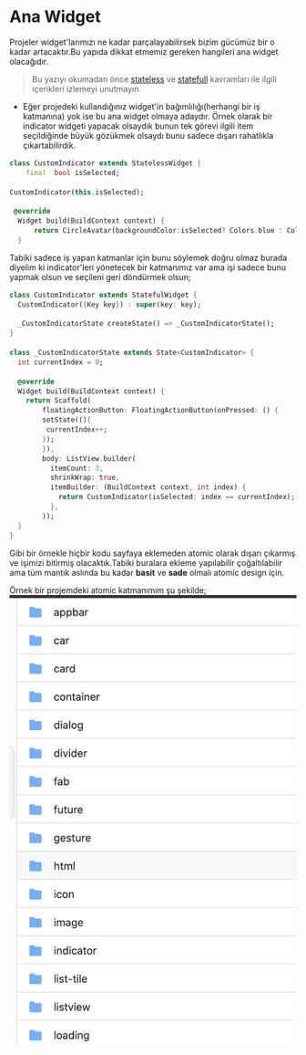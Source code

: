 # Ana Widget

Projeler widget'larımızı ne kadar parçalayabilirsek bizim gücümüz bir o kadar artacaktır.Bu yapıda dikkat etmemiz gereken hangileri ana widget olacağıdır.

> Bu yazıyı okumadan önce [stateless](https://www.youtube.com/watch?v=ZkP7QgLaZcY) ve [statefull](https://www.youtube.com/watch?v=6baZbJiIuiQ) kavramları ile ilgili içerikleri izlemeyi unutmayın.

- Eğer projedeki kullandığınız widget'in bağımlılığı(herhangi bir iş katmanına) yok ise bu ana widget olmaya adaydır.
  Örnek olarak bir indicator widgeti yapacak olsaydık bunun tek görevi ilgili item seçildiğinde büyük gözükmek olsaydı bunu sadece dışarı rahatlıkla çıkartabilirdik.

```dart
class CustomIndicator extends StatelessWidget {
    final  bool isSelected;

CustomIndicator(this.isSelected);

 @override
  Widget build(BuildContext context) {
      return CircleAvatar(backgroundColor:isSelected? Colors.blue : Colors.white)
  }
```

Tabiki sadece iş yapan katmanlar için bunu söylemek doğru olmaz burada diyelim ki indicator'leri yönetecek bir katmanımız var ama işi sadece bunu yapmak olsun ve seçileni geri döndürmek olsun;

```dart
class CustomIndicator extends StatefulWidget {
  CustomIndicator({Key key}) : super(key: key);

  _CustomIndicatorState createState() => _CustomIndicatorState();
}

class _CustomIndicatorState extends State<CustomIndicator> {
  int currentIndex = 0;

  @override
  Widget build(BuildContext context) {
    return Scaffold(
        floatingActionButton: FloatingActionButton(onPressed: () {
        setState((){
         currentIndex++;
        });
        }),
        body: ListView.builder(
          itemCount: 3,
          shrinkWrap: true,
          itemBuilder: (BuildContext context, int index) {
            return CustomIndicator(isSelected: index == currentIndex);
          },
        ));
  }
}
```

Gibi bir örnekle hiçbir kodu sayfaya eklemeden atomic olarak dışarı çıkarmış ve işimizi bitirmiş olacaktık.Tabiki buralara ekleme yapılabilir çoğaltılabilir ama tüm mantık aslında bu kadar **basit** ve **sade** olmalı atomic design için.

Örnek bir projemdeki atomic katmanımım şu şekilde;
![widgets](../../image/core/widgets.png)
